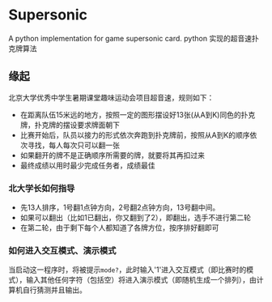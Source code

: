 # Supersonic
A python implementation for game supersonic card.
python 实现的超音速扑克牌算法
## 缘起
北京大学优秀中学生暑期课堂趣味运动会项目超音速，规则如下：
- 在距离队伍15米远的地方，按照一定的图形摆设好13张(从A到K)同色的扑克牌，扑克牌的摆设要求牌面朝下
- 比赛开始后，队员以接力的形式依次奔跑到扑克牌前，按照从A到K的顺序依次寻找，每人每次只可以翻一张
- 如果翻开的牌不是正确顺序所需要的牌，就要将其再扣过来
- 最终成绩以用时最少完成任务者，成绩最佳
### 北大学长如何指导
- 先13人排序，1号翻1点钟方向，2号翻2点钟方向，13号翻中间。
- 如果可以翻出（比如1已翻出，你又翻到了2），即翻出，选手不进行第二轮
- 在第二轮，由于剩下每个人都知道了各牌方位，按序排好翻即可
### 如何进入交互模式、演示模式
当启动这一程序时，将被提示`mode?`，此时输入'1'进入交互模式（即比赛时的模式），输入其他任何字符（包括空）将进入演示模式（即随机生成一个排列），由计算机自行猜测并且输出。
